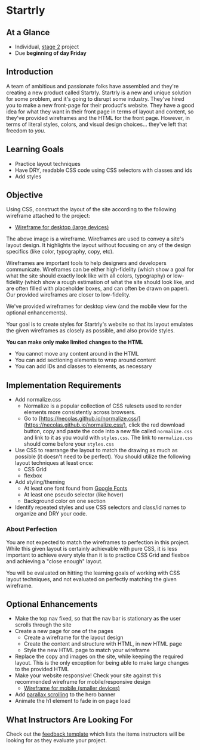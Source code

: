 # Startrly

## At a Glance

- Individual, [stage 2](https://github.com/Ada-Developers-Academy/pedagogy/blob/master/classroom/rule-of-three.md#stage-2) project
- Due **beginning of day Friday**

## Introduction

A team of ambitious and passionate folks have assembled and they're creating a new product called Startrly. Startrly is a new and unique solution for some problem, and it's going to disrupt some industry. They've hired you to make a new front-page for their product's website. They have a good idea for what they want in their front page in terms of layout and content, so they've provided wireframes and the HTML for the front page. However, in terms of literal styles, colors, and visual design choices... they've left that freedom to _you_.

## Learning Goals
- Practice layout techniques
- Have DRY, readable CSS code using CSS selectors with classes and ids
- Add styles

## Objective
Using CSS, construct the layout of the site according to the following wireframe attached to the project:
- [Wireframe for desktop (large devices)](wireframes/desktop.png)

The above image is a wireframe. Wireframes are used to convey a site's layout design. It highlights the layout without focusing on any of the design specifics (like color, typography, copy, etc).

Wireframes are important tools to help designers and developers communicate. Wireframes can be either high-fidelity (which show a goal for what the site should exactly look like with all colors, typography) or low-fidelity (which show a rough estimation of what the site should look like, and are often filled with placeholder boxes, and can often be drawn on paper). Our provided wireframes are closer to low-fidelity.

We've provided wireframes for desktop view (and the mobile view for the optional enhancements).

Your goal is to create styles for Startrly's website so that its layout emulates the given wireframes as closely as possible, and also provide styles.

**You can make only make limited changes to the HTML**
- You cannot move any content around in the HTML
- You can add sectioning elements to wrap around content
- You can add IDs and classes to elements, as necessary

## Implementation Requirements

- Add normalize.css
  - Normalize is a popular collection of CSS rulesets used to render elements more consistently across browsers.
  - Go to [https://necolas.github.io/normalize.css/](https://necolas.github.io/normalize.css/), click the red download button, copy and paste the code into a new file called `normalize.css` and link to it as you would with `styles.css`. The link to `normalize.css` should come before your `styles.css`
- Use CSS to rearrange the layout to match the drawing as much as possible (it doesn't need to be perfect). You should utilize the following layout techniques at least once:
  - CSS Grid
  - flexbox
- Add styling/theming
  - At least one font found from [Google Fonts](https://fonts.google.com/)
  - At least one pseudo selector (like hover)
  - Background color on one section
- Identify repeated styles and use CSS selectors and class/id names to organize and DRY your code.

### About Perfection

You are not expected to match the wireframes to perfection in this project. While this given layout is certainly achievable with pure CSS, it is less important to achieve every style than it is to practice CSS Grid and flexbox and achieving a "close enough" layout.

You will be evaluated on hitting the learning goals of working with CSS layout techniques, and not evaluated on perfectly matching the given wireframe.

## Optional Enhancements

- Make the top nav fixed, so that the nav bar is stationary as the user scrolls through the site
- Create a new page for one of the pages
  - Create a wireframe for the layout design
  - Create the content and structure with HTML, in new HTML page
  - Style the new HTML page to match your wireframe
- Replace the copy and images on the site, while keeping the required layout. This is the only exception for being able to make large changes to the provided HTML
- Make your website responsive! Check your site against this recommended wireframe for mobile/responsive design
  - [Wireframe for mobile (smaller devices)](wireframes/mobile.png)
- Add [parallax scrolling](https://www.w3schools.com/howto/howto_css_parallax.asp) to the hero banner
- Animate the h1 element to fade in on page load

## What Instructors Are Looking For
Check out the [feedback template](feedback.md) which lists the items instructors will be looking for as they evaluate your project.
